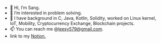 - 👋 Hi, I’m Sang.
- 👀 I’m interested in problem solving.
- 🌱 I have background in C, Java, Kotlin, Solidity, worked on Linux kernel, IoT, Mobility, Cryptocurrency Exchange, Blockchain projects.
- 📫 You can reach me @leesy579@gmail.com.
- link to my [Notion.](https://www.notion.so/sangrhee/Sang-s-External-Brain-Memory-0a978326d820420c99187da914340b66)

<!---
srhee91/srhee91 is a ✨ special ✨ repository because its `README.md` (this file) appears on your GitHub profile.
You can click the Preview link to take a look at your changes.
--->
